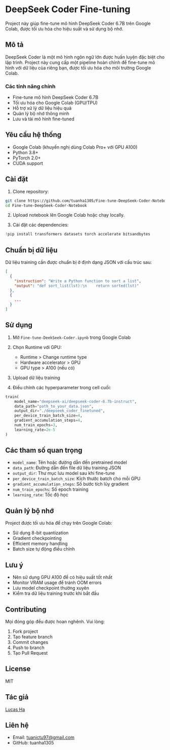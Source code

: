 # DeepSeek Coder Fine-tuning

Project này giúp fine-tune mô hình DeepSeek Coder 6.7B trên Google Colab, được tối ưu hóa cho hiệu suất và sử dụng bộ nhớ.

## Mô tả

DeepSeek Coder là một mô hình ngôn ngữ lớn được huấn luyện đặc biệt cho lập trình. Project này cung cấp một pipeline hoàn chỉnh để fine-tune mô hình với dữ liệu của riêng bạn, được tối ưu hóa cho môi trường Google Colab.

### Các tính năng chính

- Fine-tune mô hình DeepSeek Coder 6.7B
- Tối ưu hóa cho Google Colab (GPU/TPU)
- Hỗ trợ xử lý dữ liệu hiệu quả
- Quản lý bộ nhớ thông minh
- Lưu và tải mô hình fine-tuned

## Yêu cầu hệ thống

- Google Colab (khuyến nghị dùng Colab Pro+ với GPU A100)
- Python 3.8+
- PyTorch 2.0+
- CUDA support

## Cài đặt

1. Clone repository:
```bash
git clone https://github.com/tuanha1305/Fine-tune-DeepSeek-Coder-Notebook.git
cd Fine-tune-DeepSeek-Coder-Notebook
```

2. Upload notebook lên Google Colab hoặc chạy locally.

3. Cài đặt các dependencies:
```python
!pip install transformers datasets torch accelerate bitsandbytes
```

## Chuẩn bị dữ liệu

Dữ liệu training cần được chuẩn bị ở định dạng JSON với cấu trúc sau:

```json
[
  {
    "instruction": "Write a Python function to sort a list",
    "output": "def sort_list(lst):\n    return sorted(lst)"
  },
  {
    ...
  }
]
```

## Sử dụng

1. Mở `Fine-tune-DeekSeek-Coder.ipynb` trong Google Colab

2. Chọn Runtime với GPU:
   - Runtime > Change runtime type
   - Hardware accelerator > GPU
   - GPU type > A100 (nếu có)

3. Upload dữ liệu training

4. Điều chỉnh các hyperparameter trong cell cuối:
```python
train(
    model_name="deepseek-ai/deepseek-coder-6.7b-instruct",
    data_path="path_to_your_data.json",
    output_dir="./deepseek_coder_finetuned",
    per_device_train_batch_size=4,
    gradient_accumulation_steps=4,
    num_train_epochs=3,
    learning_rate=2e-5
)
```

## Các tham số quan trọng

- `model_name`: Tên hoặc đường dẫn đến pretrained model
- `data_path`: Đường dẫn đến file dữ liệu training JSON
- `output_dir`: Thư mục lưu model sau khi fine-tune
- `per_device_train_batch_size`: Kích thước batch cho mỗi GPU
- `gradient_accumulation_steps`: Số bước tích lũy gradient
- `num_train_epochs`: Số epoch training
- `learning_rate`: Tốc độ học

## Quản lý bộ nhớ

Project được tối ưu hóa để chạy trên Google Colab:
- Sử dụng 8-bit quantization
- Gradient checkpointing
- Efficient memory handling
- Batch size tự động điều chỉnh

## Lưu ý

- Nên sử dụng GPU A100 để có hiệu suất tốt nhất
- Monitor VRAM usage để tránh OOM errors
- Lưu model checkpoint thường xuyên
- Kiểm tra dữ liệu training trước khi bắt đầu

## Contributing

Mọi đóng góp đều được hoan nghênh. Vui lòng:
1. Fork project
2. Tạo feature branch
3. Commit changes
4. Push to branch
5. Tạo Pull Request

## License

MIT

## Tác giả

[Lucas Ha](https://github.com/tuanha1305)

## Liên hệ

- Email: tuanictu97@gmail.com
- GitHub: tuanha1305